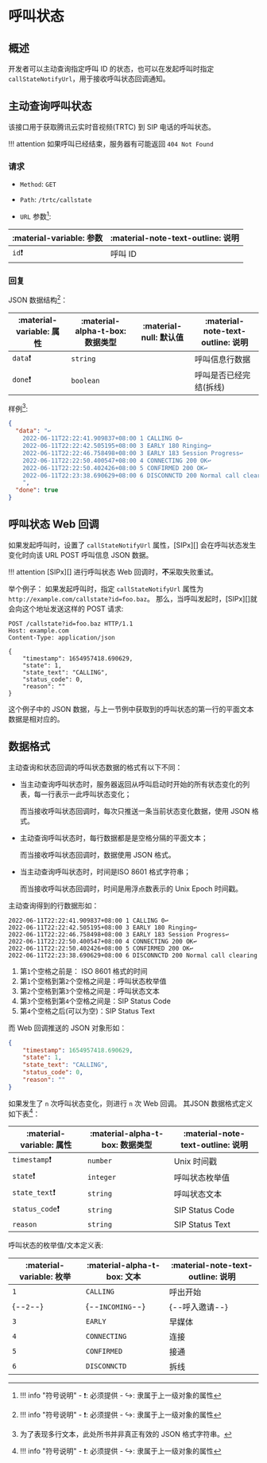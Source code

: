 # 呼叫状态

## 概述

开发者可以主动查询指定呼叫 ID 的状态，也可以在发起呼叫时指定 `callStateNotifyUrl`，用于接收呼叫状态回调通知。

## 主动查询呼叫状态

该接口用于获取腾讯云实时音视频(TRTC) 到 SIP 电话的呼叫状态。

!!! attention
    如果呼叫已经结束，服务器有可能返回 `404 Not Found`

### 请求

- `Method`: `GET`
- `Path`: `/trtc/callstate`

- `URL` 参数[^1]:

| :material-variable: 参数 | :material-note-text-outline: 说明 |
| ------------------------ | --------------------------------- |
| `id`❗                    | 呼叫 ID                           |

### 回复

JSON 数据结构[^1]：

| :material-variable: 属性 | :material-alpha-t-box: 数据类型 | :material-null: 默认值 | :material-note-text-outline: 说明 |
| ------------------------ | ------------------------------- | ---------------------- | --------------------------------- |
| `data`❗                  | `string`                        |                        | 呼叫信息行数据                    |
| `done`❗                  | `boolean`                       |                        | 呼叫是否已经完结(拆线)            |

样例[^2]:

```json
{
  "data": "↩️
    2022-06-11T22:22:41.909837+08:00 1 CALLING 0↩️
    2022-06-11T22:22:42.505195+08:00 3 EARLY 180 Ringing↩️
    2022-06-11T22:22:46.758498+08:00 3 EARLY 183 Session Progress↩️
    2022-06-11T22:22:50.400547+08:00 4 CONNECTING 200 OK↩️
    2022-06-11T22:22:50.402426+08:00 5 CONFIRMED 200 OK↩️
    2022-06-11T22:23:38.690629+08:00 6 DISCONNCTD 200 Normal call clearing↩️
    ",
  "done": true
}
```

## 呼叫状态 Web 回调

如果发起呼叫时，设置了 `callStateNotifyUrl` 属性，[SIPx][] 会在呼叫状态发生变化时向该 URL POST 呼叫信息 JSON 数据。

!!! attention
    [SIPx][] 进行呼叫状态 Web 回调时，**不**采取失败重试。

举个例子：
如果发起呼叫时，指定 `callStateNotifyUrl` 属性为 `http://example.com/callstate?id=foo.baz`。
那么，当呼叫发起时，[SIPx][]就会向这个地址发送这样的 POST 请求:

```http
POST /callstate?id=foo.baz HTTP/1.1
Host: example.com
Content-Type: application/json

{
    "timestamp": 1654957418.690629,
    "state": 1,
    "state_text": "CALLING",
    "status_code": 0,
    "reason": ""
}
```

这个例子中的 JSON 数据，与上一节例中获取到的呼叫状态的第一行的平面文本数据是相对应的。

## 数据格式

主动查询和状态回调的呼叫状态数据的格式有以下不同：

- 当主动查询呼叫状态时，服务器返回从呼叫启动时开始的所有状态变化的列表，每一行表示一此呼叫状态变化；

    而当接收呼叫状态回调时，每次只推送一条当前状态变化数据，使用 JSON 格式。

- 主动查询呼叫状态时，每行数据都是是空格分隔的平面文本；

    而当接收呼叫状态回调时，数据使用 JSON 格式。

- 当主动查询呼叫状态时，时间是ISO 8601 格式字符串；

    而当接收呼叫状态回调时，时间是用浮点数表示的 Unix Epoch 时间戳。

主动查询得到的行数据形如：

```log
2022-06-11T22:22:41.909837+08:00 1 CALLING 0↩️
2022-06-11T22:22:42.505195+08:00 3 EARLY 180 Ringing↩️
2022-06-11T22:22:46.758498+08:00 3 EARLY 183 Session Progress↩️
2022-06-11T22:22:50.400547+08:00 4 CONNECTING 200 OK↩️
2022-06-11T22:22:50.402426+08:00 5 CONFIRMED 200 OK↩️
2022-06-11T22:23:38.690629+08:00 6 DISCONNCTD 200 Normal call clearing
```

1. 第`1`个空格之前是： ISO 8601 格式的时间
1. 第`1`个空格到第`2`个空格之间是：呼叫状态枚举值
1. 第`2`个空格到第`3`个空格之间是：呼叫状态文本
1. 第`3`个空格到第`4`个空格之间是：SIP Status Code
1. 第`4`个空格之后(可以为空)：SIP Status Text

而 Web 回调推送的 JSON 对象形如：

```json
{
    "timestamp": 1654957418.690629,
    "state": 1,
    "state_text": "CALLING",
    "status_code": 0,
    "reason": ""
}
```

如果发生了 `n` 次呼叫状态变化，则进行 `n` 次 Web 回调。
其JSON 数据格式定义如下表[^1]：

| :material-variable: 属性 | :material-alpha-t-box: 数据类型 | :material-note-text-outline: 说明 |
| ------------------------ | ------------------------------- | --------------------------------- |
| `timestamp`❗             | `number`                        | Unix 时间戳                       |
| `state`❗                 | `integer`                       | 呼叫状态枚举值                    |
| `state_text`❗            | `string`                        | 呼叫状态文本                      |
| `status_code`❗           | `string`                        | SIP Status Code                   |
| `reason`                 | `string`                        | SIP Status Text                   |

呼叫状态的枚举值/文本定义表:

| :material-variable: 枚举 | :material-alpha-t-box: 文本 | :material-note-text-outline: 说明 |
| ------------------------ | --------------------------- | --------------------------------- |
| `1`                      | `CALLING`                   | 呼出开始                          |
| {--`2`--}                | {--`INCOMING`--}            | {--呼入邀请--}                    |
| `3`                      | `EARLY`                     | 早媒体                            |
| `4`                      | `CONNECTING`                | 连接                              |
| `5`                      | `CONFIRMED`                 | 接通                              |
| `6`                      | `DISCONNCTD`                | 拆线                              |

[^1]:
    !!! info "符号说明"
        - ❗: 必须提供
        - ↪️: 隶属于上一级对象的属性

[^2]:
    为了表现多行文本，此处所书并非真正有效的 JSON 格式字符串。
